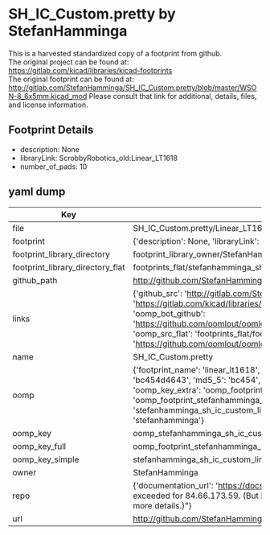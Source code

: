 # SH_IC_Custom.pretty by StefanHamminga  
This is a harvested standardized copy of a footprint from github.  
The original project can be found at:  
https://gitlab.com/kicad/libraries/kicad-footprints  
The original footprint can be found at:
http://gitlab.com/StefanHamminga/SH_IC_Custom.pretty/blob/master/WSON-8_6x5mm.kicad_mod
Please consult that link for additional, details, files, and license information.  
## Footprint Details
* description: None  
* libraryLink: ScrobbyRobotics_old:Linear_LT1618  
* number_of_pads: 10  
## yaml dump  
| Key | Value |  
| --- | --- |  
| file | SH_IC_Custom.pretty/Linear_LT1618.kicad_mod |  
| footprint | {'description': None, 'libraryLink': 'ScrobbyRobotics_old:Linear_LT1618', 'number_of_pads': 10} |  
| footprint_library_directory | footprint_library_owner/StefanHamminga_SH_IC_Custom.pretty |  
| footprint_library_directory_flat | footprints_flat/stefanhamminga_sh_ic_custom_linear_lt1618/working |  
| github_path | http://github.com/StefanHamminga/SH_IC_Custom.pretty/blob/master/Linear_LT1618.kicad_mod |  
| links | {'github_src': 'http://gitlab.com/StefanHamminga/SH_IC_Custom.pretty/blob/master/WSON-8_6x5mm.kicad_mod', 'github_src_repo': 'https://gitlab.com/kicad/libraries/kicad-footprints', 'oomp_bot': 'footprints/stefanhamminga_sh_ic_custom_linear_lt1618/working', 'oomp_bot_github': 'https://github.com/oomlout/oomlout_oomp_footprint_bot/tree/main/footprints/stefanhamminga_sh_ic_custom_linear_lt1618/working', 'oomp_src_flat': 'footprints_flat/footprints_flat/stefanhamminga_sh_ic_custom_linear_lt1618/working', 'oomp_src_flat_github': 'https://github.com/oomlout/oomlout_oomp_footprint_src/tree/main/footprints_flat/stefanhamminga_sh_ic_custom_linear_lt1618/working'} |  
| name | SH_IC_Custom.pretty |  
| oomp | {'footprint_name': 'linear_lt1618', 'library_name': 'sh_ic_custom', 'md5': 'bc454d46439a4c6223e627f51074cd2b', 'md5_10': 'bc454d4643', 'md5_5': 'bc454', 'md5_6': 'bc454d', 'oomp_key': 'oomp_stefanhamminga_sh_ic_custom_linear_lt1618', 'oomp_key_extra': 'oomp_footprint_stefanhamminga_sh_ic_custom_linear_lt1618', 'oomp_key_full': 'oomp_footprint_stefanhamminga_sh_ic_custom_linear_lt1618_bc454d', 'oomp_key_simple': 'stefanhamminga_sh_ic_custom_linear_lt1618', 'original_filename': 'SH_IC_Custom.pretty/Linear_LT1618.kicad_mod', 'owner_name': 'stefanhamminga'} |  
| oomp_key | oomp_stefanhamminga_sh_ic_custom_linear_lt1618 |  
| oomp_key_full | oomp_footprint_stefanhamminga_sh_ic_custom_linear_lt1618 |  
| oomp_key_simple | stefanhamminga_sh_ic_custom_linear_lt1618 |  
| owner | StefanHamminga |  
| repo | {'documentation_url': 'https://docs.github.com/rest/overview/resources-in-the-rest-api#rate-limiting', 'message': "API rate limit exceeded for 84.66.173.59. (But here's the good news: Authenticated requests get a higher rate limit. Check out the documentation for more details.)"} |  
| url | http://github.com/StefanHamminga/SH_IC_Custom.pretty |  

